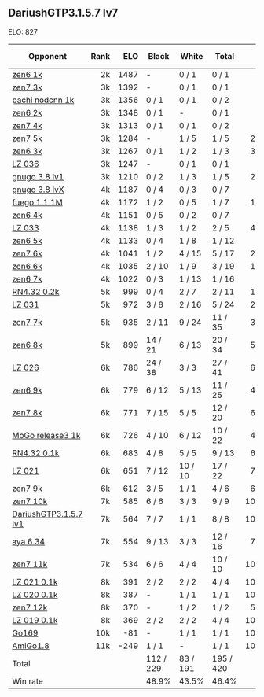 ## DariushGTP3.1.5.7 lv7 ##

ELO: 827

Opponent | Rank | ELO | Black | White | Total | Win rate
---------|-----:|----:|-------|-------|-------|-------:
[zen6 1k](zen6%201k.md) | 2k | 1487 | - | 0 / 1 | 0 / 1 | 0.0%
[zen7 3k](zen7%203k.md) | 3k | 1392 | - | 0 / 1 | 0 / 1 | 0.0%
[pachi nodcnn 1k](pachi%20nodcnn%201k.md) | 3k | 1356 | 0 / 1 | 0 / 1 | 0 / 2 | 0.0%
[zen6 2k](zen6%202k.md) | 3k | 1348 | 0 / 1 | - | 0 / 1 | 0.0%
[zen7 4k](zen7%204k.md) | 3k | 1313 | 0 / 1 | 0 / 1 | 0 / 2 | 0.0%
[zen7 5k](zen7%205k.md) | 3k | 1284 | - | 1 / 5 | 1 / 5 | 20.0%
[zen6 3k](zen6%203k.md) | 3k | 1267 | 0 / 1 | 1 / 2 | 1 / 3 | 33.3%
[LZ 036](LZ%20036.md) | 3k | 1247 | - | 0 / 1 | 0 / 1 | 0.0%
[gnugo 3.8 lv1](gnugo%203.8%20lv1.md) | 3k | 1210 | 0 / 2 | 1 / 3 | 1 / 5 | 20.0%
[gnugo 3.8 lvX](gnugo%203.8%20lvX.md) | 4k | 1187 | 0 / 4 | 0 / 3 | 0 / 7 | 0.0%
[fuego 1.1 1M](fuego%201.1%201M.md) | 4k | 1172 | 1 / 2 | 0 / 5 | 1 / 7 | 14.3%
[zen6 4k](zen6%204k.md) | 4k | 1151 | 0 / 5 | 0 / 2 | 0 / 7 | 0.0%
[LZ 033](LZ%20033.md) | 4k | 1138 | 1 / 3 | 1 / 2 | 2 / 5 | 40.0%
[zen6 5k](zen6%205k.md) | 4k | 1133 | 0 / 4 | 1 / 8 | 1 / 12 | 8.3%
[zen7 6k](zen7%206k.md) | 4k | 1041 | 1 / 2 | 4 / 15 | 5 / 17 | 29.4%
[zen6 6k](zen6%206k.md) | 4k | 1035 | 2 / 10 | 1 / 9 | 3 / 19 | 15.8%
[zen6 7k](zen6%207k.md) | 4k | 1022 | 0 / 3 | 1 / 13 | 1 / 16 | 6.3%
[RN4.32 0.2k](RN4.32%200.2k.md) | 5k | 999 | 0 / 4 | 2 / 7 | 2 / 11 | 18.2%
[LZ 031](LZ%20031.md) | 5k | 972 | 3 / 8 | 2 / 16 | 5 / 24 | 20.8%
[zen7 7k](zen7%207k.md) | 5k | 935 | 2 / 11 | 9 / 24 | 11 / 35 | 31.4%
[zen6 8k](zen6%208k.md) | 5k | 899 | 14 / 21 | 6 / 13 | 20 / 34 | 58.8%
[LZ 026](LZ%20026.md) | 6k | 786 | 24 / 38 | 3 / 3 | 27 / 41 | 65.9%
[zen6 9k](zen6%209k.md) | 6k | 779 | 6 / 12 | 5 / 13 | 11 / 25 | 44.0%
[zen7 8k](zen7%208k.md) | 6k | 771 | 7 / 15 | 5 / 5 | 12 / 20 | 60.0%
[MoGo release3 1k](MoGo%20release3%201k.md) | 6k | 726 | 4 / 10 | 6 / 12 | 10 / 22 | 45.5%
[RN4.32 0.1k](RN4.32%200.1k.md) | 6k | 683 | 4 / 8 | 5 / 5 | 9 / 13 | 69.2%
[LZ 021](LZ%20021.md) | 6k | 651 | 7 / 12 | 10 / 10 | 17 / 22 | 77.3%
[zen7 9k](zen7%209k.md) | 6k | 612 | 3 / 5 | 1 / 1 | 4 / 6 | 66.7%
[zen7 10k](zen7%2010k.md) | 7k | 585 | 6 / 6 | 3 / 3 | 9 / 9 | 100.0%
[DariushGTP3.1.5.7 lv1](DariushGTP3.1.5.7%20lv1.md) | 7k | 564 | 7 / 7 | 1 / 1 | 8 / 8 | 100.0%
[aya 6.34](aya%206.34.md) | 7k | 554 | 9 / 13 | 3 / 3 | 12 / 16 | 75.0%
[zen7 11k](zen7%2011k.md) | 7k | 534 | 6 / 6 | 4 / 4 | 10 / 10 | 100.0%
[LZ 021 0.1k](LZ%20021%200.1k.md) | 8k | 391 | 2 / 2 | 2 / 2 | 4 / 4 | 100.0%
[LZ 020 0.1k](LZ%20020%200.1k.md) | 8k | 387 | - | 1 / 1 | 1 / 1 | 100.0%
[zen7 12k](zen7%2012k.md) | 8k | 370 | - | 1 / 2 | 1 / 2 | 50.0%
[LZ 019 0.1k](LZ%20019%200.1k.md) | 8k | 369 | 2 / 2 | 2 / 2 | 4 / 4 | 100.0%
[Go169](Go169.md) | 10k | -81 | - | 1 / 1 | 1 / 1 | 100.0%
[AmiGo1.8](AmiGo1.8.md) | 11k | -249 | 1 / 1 | - | 1 / 1 | 100.0%
Total | | | 112 / 229 | 83 / 191 | 195 / 420 | 
Win rate| | | 48.9% | 43.5% | 46.4% | 
